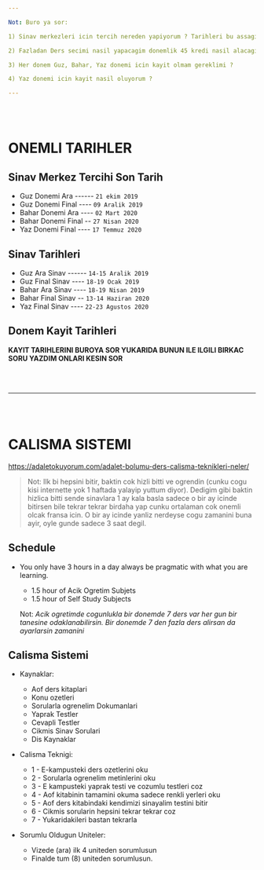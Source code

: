 ```yaml
---

Not: Buro ya sor:

1) Sinav merkezleri icin tercih nereden yapiyorum ? Tarihleri bu assagidakiler midir ?

2) Fazladan Ders secimi nasil yapacagim donemlik 45 kredi nasil alacagim ?

3) Her donem Guz, Bahar, Yaz donemi icin kayit olmam gereklimi ? 

4) Yaz donemi icin kayit nasil oluyorum ?

---
```


<br>
<br>

# ONEMLI TARIHLER

## Sinav Merkez Tercihi Son Tarih

- Guz Donemi Ara ------ `21 ekim 2019`
- Guz Donemi Final ---- `09 Aralik 2019`
- Bahar Donemi Ara ---- `02 Mart 2020`
- Bahar Donemi Final -- `27 Nisan 2020`
- Yaz Donemi Final ---- `17 Temmuz 2020`

## Sinav Tarihleri

- Guz Ara Sinav ------ `14-15 Aralik 2019`
- Guz Final Sinav ---- `18-19 Ocak 2019`
- Bahar Ara Sinav ---- `18-19 Nisan 2019`
- Bahar Final Sinav -- `13-14 Haziran 2020`
- Yaz Final Sinav ---- `22-23 Agustos 2020`

## Donem Kayit Tarihleri

**KAYIT TARIHLERINI BUROYA SOR YUKARIDA BUNUN ILE ILGILI BIRKAC SORU YAZDIM ONLARI KESIN SOR**

<br>
<br>

---

<br>
<br>

# CALISMA SISTEMI

https://adaletokuyorum.com/adalet-bolumu-ders-calisma-teknikleri-neler/

> Not: Ilk bi hepsini bitir, baktin cok hizli bitti ve ogrendin (cunku cogu kisi internette yok 1 haftada yalayip yuttum diyor). Dedigim gibi baktin hizlica bitti sende sinavlara 1 ay kala basla sadece o bir ay icinde bitirsen bile tekrar tekrar birdaha yap cunku ortalaman cok onemli olcak fransa icin. O bir ay icinde yanliz nerdeyse cogu zamanini buna ayir, oyle gunde sadece 3 saat degil.

## Schedule

- You only have 3 hours in a day always be pragmatic with what you are learning. 
  - 1.5 hour of Acik Ogretim Subjets
  - 1.5 hour of Self Study Subjects
  
  Not: *Acik ogretimde cogunlukla bir donemde 7 ders var her gun bir tanesine odaklanabilirsin. Bir donemde 7 den fazla ders alirsan da ayarlarsin zamanini*
  
## Calisma Sistemi

- Kaynaklar:
  - Aof ders kitaplari
  - Konu ozetleri
  - Sorularla ogrenelim Dokumanlari
  - Yaprak Testler
  - Cevapli Testler
  - Cikmis Sinav Sorulari
  - Dis Kaynaklar
  
- Calisma Teknigi:
  - 1 - E-kampusteki ders ozetlerini oku
  - 2 - Sorularla ogrenelim metinlerini oku
  - 3 - E kampusteki yaprak testi ve cozumlu testleri coz
  - 4 - Aof kitabinin tamamini okuma sadece renkli yerleri oku
  - 5 - Aof ders kitabindaki kendimizi sinayalim testini bitir
  - 6 - Cikmis sorularin hepsini tekrar tekrar coz
  - 7 - Yukaridakileri bastan tekrarla
  
- Sorumlu Oldugun Uniteler:
  - Vizede (ara) ilk 4 uniteden sorumlusun
  - Finalde tum (8) uniteden sorumlusun.
